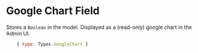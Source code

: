 # Google Chart Field

Stores a `Boolean` in the model.
Displayed as a (read-only) google chart in the Admin UI.
```js
	{ type: Types.GoogleChart }
```
